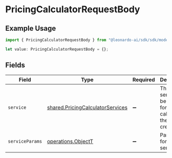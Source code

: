# PricingCalculatorRequestBody

## Example Usage

```typescript
import { PricingCalculatorRequestBody } from "@leonardo-ai/sdk/sdk/models/operations";

let value: PricingCalculatorRequestBody = {};
```

## Fields

| Field                                                                                       | Type                                                                                        | Required                                                                                    | Description                                                                                 |
| ------------------------------------------------------------------------------------------- | ------------------------------------------------------------------------------------------- | ------------------------------------------------------------------------------------------- | ------------------------------------------------------------------------------------------- |
| `service`                                                                                   | [shared.PricingCalculatorServices](../../../sdk/models/shared/pricingcalculatorservices.md) | :heavy_minus_sign:                                                                          | The services to be chosen for calculating the API credit cost.                              |
| `serviceParams`                                                                             | [operations.ObjectT](../../../sdk/models/operations/objectt.md)                             | :heavy_minus_sign:                                                                          | Parameters for the service                                                                  |